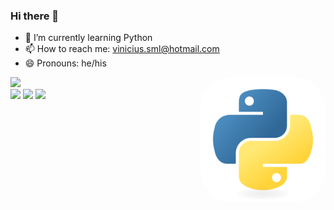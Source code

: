 ### Hi there 👋

- 🌱 I’m currently learning Python
- 📫 How to reach me: vinicius.sml@hotmail.com
- 😄 Pronouns: he/his

<div align="left">
  <a href="https://github.com/Vinicius881">
  <img height="250em" src="https://github-readme-stats.vercel.app/api?username=Vinicius881&show_icons=true&theme=dark&include_all_commits=true&count_private=true"/>
  <img align="right" alt="Vini-pic" height="200" style="border-radius:50px;" src="https://raw.githubusercontent.com/devicons/devicon/master/icons/python/python-original.svg">
</div>
 
  
  
  <div> 
  <a href="https://www.instagram.com/soaressvini_/" target="_blank"><img src="https://img.shields.io/badge/-Instagram-%23E4405F?style=for-the-badge&logo=instagram&logoColor=white" target="_blank"></a>
 	<a href = "mailto:vinicius.sml@hotmail.com"><img src="https://img.shields.io/badge/Microsoft_Outlook-0078D4?style=for-the-badge&logo=microsoft-outlook&logoColor=white" target="_blank"></a>
  <a href="https://www.linkedin.com/in/vini" target="_blank"><img src="https://img.shields.io/badge/-LinkedIn-%230077B5?style=for-the-badge&logo=linkedin&logoColor=white" target="_blank"></a> 
  </div>
